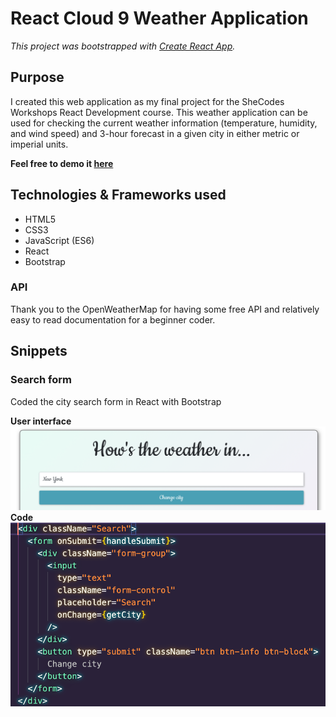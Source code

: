 # React Cloud 9 Weather Application

*This project was bootstrapped with [Create React App](https://github.com/facebook/create-react-app).*

## Purpose 

I created this web application as my final project for the SheCodes Workshops React Development course. This weather application can be used for checking the current weather information (temperature, humidity, and wind speed) and 3-hour forecast in a given city in either metric or imperial units.

**Feel free to demo it [here](https://zealous-babbage-d06cf3.netlify.app)**

## Technologies & Frameworks used

- HTML5
- CSS3
- JavaScript (ES6)
- React
- Bootstrap 

### API 

Thank you to the OpenWeatherMap for having some free API and relatively easy to read documentation for a beginner coder.

## Snippets

### Search form
Coded the city search form in React with Bootstrap

**User interface**
![Image](city-search.png?raw=true)
**Code**
![Image](search-jsx.png?raw=true)

